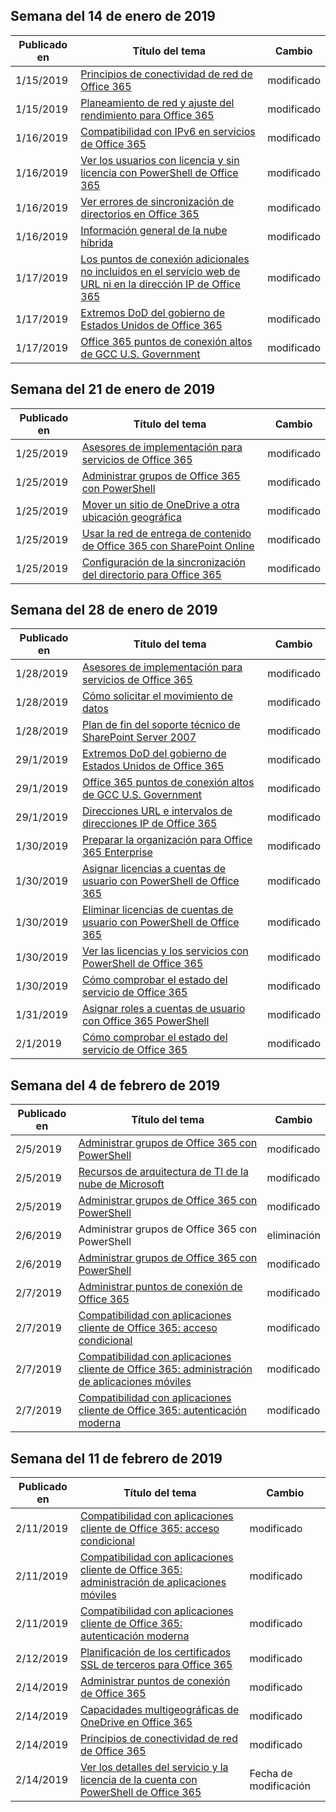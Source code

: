 <!-- This file is generated automatically each week. Changes made to this file will be overwritten.-->




## <a name="week-of-january-14-2019"></a>Semana del 14 de enero de 2019


| Publicado en |Título del tema | Cambio |
|------|------------|--------|
| 1/15/2019 | [Principios de conectividad de red de Office 365](/Office365/Enterprise/office-365-network-connectivity-principles) | modificado  |
| 1/15/2019 | [Planeamiento de red y ajuste del rendimiento para Office 365](/Office365/Enterprise/network-planning-and-performance) | modificado  |
| 1/16/2019 | [Compatibilidad con IPv6 en servicios de Office 365](/Office365/Enterprise/ipv6-support) | modificado  |
| 1/16/2019 | [Ver los usuarios con licencia y sin licencia con PowerShell de Office 365](/Office365/Enterprise/powershell/view-licensed-and-unlicensed-users-with-office-365-powershell) | modificado  |
| 1/16/2019 | [Ver errores de sincronización de directorios en Office 365](/Office365/Enterprise/identify-directory-synchronization-errors) | modificado  |
| 1/16/2019 | [Información general de la nube híbrida](/Office365/Enterprise/hybrid-cloud-overview) | modificado  |
| 1/17/2019 | [Los puntos de conexión adicionales no incluidos en el servicio web de URL ni en la dirección IP de Office 365](/Office365/Enterprise/additional-office365-ip-addresses-and-urls) | modificado  |
| 1/17/2019 | [Extremos DoD del gobierno de Estados Unidos de Office 365](/Office365/Enterprise/office-365-u-s-government-dod-endpoints) | modificado  |
| 1/17/2019 | [Office 365 puntos de conexión altos de GCC U.S. Government](/Office365/Enterprise/office-365-u-s-government-gcc-high-endpoints) | modificado  |


## <a name="week-of-january-21-2019"></a>Semana del 21 de enero de 2019


| Publicado en |Título del tema | Cambio |
|------|------------|--------|
| 1/25/2019 | [Asesores de implementación para servicios de Office 365](/Office365/Enterprise/deployment-advisors-for-office-365) | modificado  |
| 1/25/2019 | [Administrar grupos de Office 365 con PowerShell](/Office365/Enterprise/manage-office-365-groups-with-powershell) | modificado  |
| 1/25/2019 | [Mover un sitio de OneDrive a otra ubicación geográfica](/Office365/Enterprise/move-onedrive-between-geo-locations) | modificado  |
| 1/25/2019 | [Usar la red de entrega de contenido de Office 365 con SharePoint Online](/Office365/Enterprise/use-office-365-cdn-with-spo) | modificado  |
| 1/25/2019 | [Configuración de la sincronización del directorio para Office 365](/Office365/Enterprise/set-up-directory-synchronization) | modificado  |


## <a name="week-of-january-28-2019"></a>Semana del 28 de enero de 2019


| Publicado en |Título del tema | Cambio |
|------|------------|--------|
| 1/28/2019 | [Asesores de implementación para servicios de Office 365](/Office365/Enterprise/deployment-advisors-for-office-365) | modificado  |
| 1/28/2019 | [Cómo solicitar el movimiento de datos](/Office365/Enterprise/request-your-data-move) | modificado  |
| 1/28/2019 | [Plan de fin del soporte técnico de SharePoint Server 2007](/Office365/Enterprise/sharepoint-2007-end-of-support) | modificado  |
| 29/1/2019 | [Extremos DoD del gobierno de Estados Unidos de Office 365](/Office365/Enterprise/office-365-u-s-government-dod-endpoints) | modificado  |
| 29/1/2019 | [Office 365 puntos de conexión altos de GCC U.S. Government](/Office365/Enterprise/office-365-u-s-government-gcc-high-endpoints) | modificado  |
| 29/1/2019 | [Direcciones URL e intervalos de direcciones IP de Office 365](/Office365/Enterprise/urls-and-ip-address-ranges) | modificado  |
| 1/30/2019 | [Preparar la organización para Office 365 Enterprise](/Office365/Enterprise/get-your-organization-ready-for-office-365) | modificado  |
| 1/30/2019 | [Asignar licencias a cuentas de usuario con PowerShell de Office 365](/Office365/Enterprise/powershell/assign-licenses-to-user-accounts-with-office-365-powershell) | modificado  |
| 1/30/2019 | [Eliminar licencias de cuentas de usuario con PowerShell de Office 365](/Office365/Enterprise/powershell/remove-licenses-from-user-accounts-with-office-365-powershell) | modificado  |
| 1/30/2019 | [Ver las licencias y los servicios con PowerShell de Office 365](/Office365/Enterprise/powershell/view-licenses-and-services-with-office-365-powershell) | modificado  |
| 1/30/2019 | [Cómo comprobar el estado del servicio de Office 365](/Office365/Enterprise/view-service-health) | modificado  |
| 1/31/2019 | [Asignar roles a cuentas de usuario con Office 365 PowerShell](/Office365/Enterprise/powershell/assign-roles-to-user-accounts-with-office-365-powershell) | modificado  |
| 2/1/2019 | [Cómo comprobar el estado del servicio de Office 365](/Office365/Enterprise/view-service-health) | modificado  |


## <a name="week-of-february-04-2019"></a>Semana del 4 de febrero de 2019


| Publicado en |Título del tema | Cambio |
|------|------------|--------|
| 2/5/2019 | [Administrar grupos de Office 365 con PowerShell](/Office365/Enterprise/manage-office-365-groups-with-powershell) | modificado  |
| 2/5/2019 | [Recursos de arquitectura de TI de la nube de Microsoft](/Office365/Enterprise/microsoft-cloud-it-architecture-resources) | modificado  |
| 2/5/2019 | [Administrar grupos de Office 365 con PowerShell](/Office365/Enterprise/powershell/manage-office-365-groups-with-powershell) | modificado  |
| 2/6/2019 | Administrar grupos de Office 365 con PowerShell | eliminación |
| 2/6/2019 | [Administrar grupos de Office 365 con PowerShell](/Office365/Enterprise/powershell/manage-office-365-groups-with-powershell) | modificado  |
| 2/7/2019 | [Administrar puntos de conexión de Office 365](/Office365/Enterprise/managing-office-365-endpoints) | modificado  |
| 2/7/2019 | [Compatibilidad con aplicaciones cliente de Office 365: acceso condicional](/Office365/Enterprise/office-365-client-support-conditional-access) | modificado  |
| 2/7/2019 | [Compatibilidad con aplicaciones cliente de Office 365: administración de aplicaciones móviles](/Office365/Enterprise/office-365-client-support-mobile-application-management) | modificado  |
| 2/7/2019 | [Compatibilidad con aplicaciones cliente de Office 365: autenticación moderna](/Office365/Enterprise/office-365-client-support-modern-authentication) | modificado  |


## <a name="week-of-february-11-2019"></a>Semana del 11 de febrero de 2019


| Publicado en |Título del tema | Cambio |
|------|------------|--------|
| 2/11/2019 | [Compatibilidad con aplicaciones cliente de Office 365: acceso condicional](/Office365/Enterprise/office-365-client-support-conditional-access) | modificado  |
| 2/11/2019 | [Compatibilidad con aplicaciones cliente de Office 365: administración de aplicaciones móviles](/Office365/Enterprise/office-365-client-support-mobile-application-management) | modificado  |
| 2/11/2019 | [Compatibilidad con aplicaciones cliente de Office 365: autenticación moderna](/Office365/Enterprise/office-365-client-support-modern-authentication) | modificado  |
| 2/12/2019 | [Planificación de los certificados SSL de terceros para Office 365](/Office365/Enterprise/plan-for-third-party-ssl-certificates) | modificado  |
| 2/14/2019 | [Administrar puntos de conexión de Office 365](/Office365/Enterprise/managing-office-365-endpoints) | modificado  |
| 2/14/2019 | [Capacidades multigeográficas de OneDrive en Office 365](/Office365/Enterprise/multi-geo-capabilities-in-onedrive-and-sharepoint-online-in-office-365) | modificado  |
| 2/14/2019 | [Principios de conectividad de red de Office 365](/Office365/Enterprise/office-365-network-connectivity-principles) | modificado  |
| 2/14/2019 | [Ver los detalles del servicio y la licencia de la cuenta con PowerShell de Office 365](/Office365/Enterprise/powershell/view-account-license-and-service-details-with-office-365-powershell) | Fecha de modificación |
